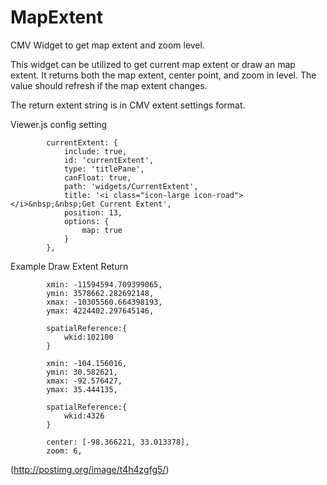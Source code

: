 # MapExtent
CMV Widget to get map extent and zoom level.

This widget can be utilized to get current map extent or draw an map extent. It returns both the map extent, center point, and zoom in level.
The value should refresh if the map extent changes.

The return extent string is in CMV extent settings format. 

Viewer.js config setting

            currentExtent: {
                include: true,
                id: 'currentExtent',
                type: 'titlePane',
                canFloat: true,
                path: 'widgets/CurrentExtent',
                title: '<i class="icon-large icon-road"></i>&nbsp;&nbsp;Get Current Extent',
                position: 13,
                options: {
                    map: true
                }
            },            


Example Draw Extent Return

            xmin: -11594594.709399065, 
            ymin: 3578662.282692148, 
            xmax: -10305560.664398193, 
            ymax: 4224402.297645146, 
            
            spatialReference:{ 
                wkid:102100 
            } 
            
            xmin: -104.156016, 
            ymin: 30.582621, 
            xmax: -92.576427, 
            ymax: 35.444135, 
            
            spatialReference:{ 
                wkid:4326 
            } 
            
            center: [-98.366221, 33.013378], 
            zoom: 6, 

(http://postimg.org/image/t4h4zgfg5/)

